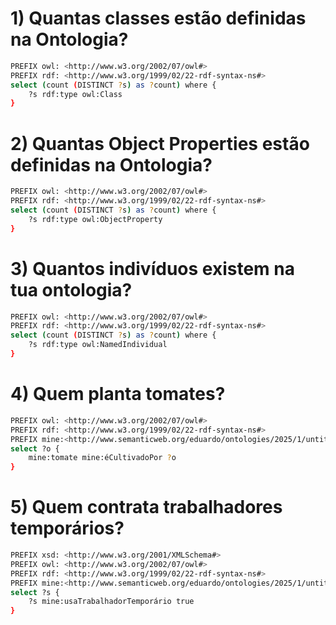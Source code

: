 # 1) Quantas classes estão definidas na Ontologia?
```bash
PREFIX owl: <http://www.w3.org/2002/07/owl#>
PREFIX rdf: <http://www.w3.org/1999/02/22-rdf-syntax-ns#>
select (count (DISTINCT ?s) as ?count) where {
    ?s rdf:type owl:Class
}
```
# 2) Quantas Object Properties estão definidas na Ontologia?
```bash
PREFIX owl: <http://www.w3.org/2002/07/owl#>
PREFIX rdf: <http://www.w3.org/1999/02/22-rdf-syntax-ns#>
select (count (DISTINCT ?s) as ?count) where {
    ?s rdf:type owl:ObjectProperty
}
```
# 3) Quantos indivíduos existem na tua ontologia?
```bash
PREFIX owl: <http://www.w3.org/2002/07/owl#>
PREFIX rdf: <http://www.w3.org/1999/02/22-rdf-syntax-ns#>
select (count (DISTINCT ?s) as ?count) where {
    ?s rdf:type owl:NamedIndividual
}
```
# 4) Quem planta tomates?
```bash
PREFIX owl: <http://www.w3.org/2002/07/owl#>
PREFIX rdf: <http://www.w3.org/1999/02/22-rdf-syntax-ns#>
PREFIX mine:<http://www.semanticweb.org/eduardo/ontologies/2025/1/untitled-ontology-2/>
select ?o {
    mine:tomate mine:éCultivadoPor ?o
}
```
# 5) Quem contrata trabalhadores temporários?
```bash
PREFIX xsd: <http://www.w3.org/2001/XMLSchema#>
PREFIX owl: <http://www.w3.org/2002/07/owl#>
PREFIX rdf: <http://www.w3.org/1999/02/22-rdf-syntax-ns#>
PREFIX mine:<http://www.semanticweb.org/eduardo/ontologies/2025/1/untitled-ontology-2/>
select ?s {
    ?s mine:usaTrabalhadorTemporário true
}
```